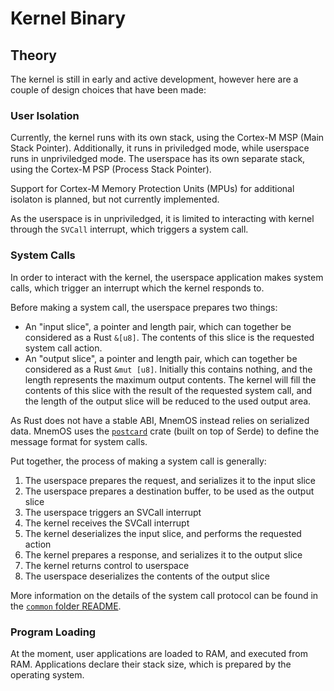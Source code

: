 # Kernel Binary

## Theory

The kernel is still in early and active development, however here are a couple of design choices that have been made:

### User Isolation

Currently, the kernel runs with its own stack, using the Cortex-M MSP (Main Stack Pointer). Additionally, it runs in priviledged mode, while userspace runs in unpriviledged mode. The userspace has its own separate stack, using the Cortex-M PSP (Process Stack Pointer).

Support for Cortex-M Memory Protection Units (MPUs) for additional isolaton is planned, but not currently implemented.

As the userspace is in unpriviledged, it is limited to interacting with kernel through the `SVCall` interrupt, which triggers a system call.

### System Calls

In order to interact with the kernel, the userspace application makes system calls, which trigger an interrupt which the kernel responds to.

Before making a system call, the userspace prepares two things:

* An "input slice", a pointer and length pair, which can together be considered as a Rust `&[u8]`. The contents of this slice is the requested system call action.
* An "output slice", a pointer and length pair, which can together be considered as a Rust `&mut [u8]`. Initially this contains nothing, and the length represents the maximum output contents. The kernel will fill the contents of this slice with the result of the requested system call, and the length of the output slice will be reduced to the used output area.

As Rust does not have a stable ABI, MnemOS instead relies on serialized data. MnemOS uses the [`postcard`] crate (built on top of Serde) to define the message format for system calls.

Put together, the process of making a system call is generally:

1. The userspace prepares the request, and serializes it to the input slice
2. The userspace prepares a destination buffer, to be used as the output slice
3. The userspace triggers an SVCall interrupt
4. The kernel receives the SVCall interrupt
5. The kernel deserializes the input slice, and performs the requested action
6. The kernel prepares a response, and serializes it to the output slice
7. The kernel returns control to userspace
8. The userspace deserializes the contents of the output slice

More information on the details of the system call protocol can be found in the [`common` folder README].

[`postcard`]: https://docs.rs/postcard/latest/postcard/
[Serde]: https://serde.rs/
[`common` folder README]: https://github.com/jamesmunns/pellegrino/blob/main/firmware/common/README.md

### Program Loading

At the moment, user applications are loaded to RAM, and executed from RAM. Applications declare their stack size, which is prepared by the operating system.
